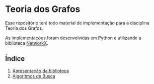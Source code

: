 # Teoria dos Grafos 

Esse repositório terá todo material de implementação para a disciplina Teoria dos Grafos. 

As implementações foram desenvolvidas em Python e utilizando a biblioteca [NetworkX](https://networkx.org/).

## Índice 

1. [Apresentação da biblioteca](01_ApresentacaoDaBiblioteca.ipynb)
2. [Algoritmos de Busca](02_AlgoritmosDeBusca.ipynb)



